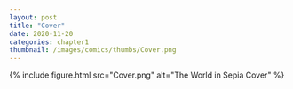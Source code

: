 ```yaml
---
layout: post
title: "Cover"
date: 2020-11-20
categories: chapter1
thumbnail: /images/comics/thumbs/Cover.png
---
```

<!-- for comic rocket listing -->
<script>"DCURDlYP_eFT"</script>

{% include figure.html src="Cover.png" alt="The World in Sepia Cover" %}
